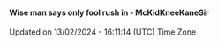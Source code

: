 #### Wise man says only fool rush in - McKidKneeKaneSir
Updated on 13/02/2024 - 16:11:14 (UTC) Time Zone
